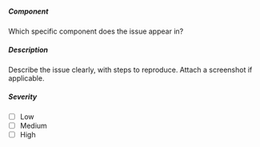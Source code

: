 ##### Component
Which specific component does the issue appear in?
##### Description
Describe the issue clearly, with steps to reproduce.
Attach a screenshot if applicable.
##### Severity
- [ ] Low
- [ ] Medium
- [ ] High
